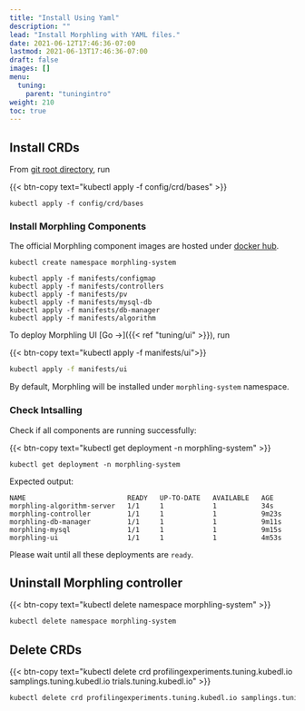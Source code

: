 ```yaml
---
title: "Install Using Yaml"
description: ""
lead: "Install Morphling with YAML files."
date: 2021-06-12T17:46:36-07:00
lastmod: 2021-06-13T17:46:36-07:00
draft: false
images: []
menu:
  tuning:
    parent: "tuningintro"
weight: 210
toc: true
---
```


## Install CRDs

From [git root directory](https://github.com/alibaba/morphling), run

{{< btn-copy text="kubectl apply -f config/crd/bases" >}}

```commandline
kubectl apply -f config/crd/bases
```

### Install Morphling Components

The official Morphling component images are hosted under [docker hub](https://hub.docker.com/r/kubedl).

 ```commandline
 kubectl create namespace morphling-system

 kubectl apply -f manifests/configmap
 kubectl apply -f manifests/controllers
 kubectl apply -f manifests/pv
 kubectl apply -f manifests/mysql-db
 kubectl apply -f manifests/db-manager
 kubectl apply -f manifests/algorithm
 ```

To deploy Morphling UI [Go →]({{< ref "tuning/ui" >}}), run

{{< btn-copy text="kubectl apply -f manifests/ui">}}

```bash
kubectl apply -f manifests/ui
```

By default, Morphling will be installed under `morphling-system` namespace.

### Check Intsalling

Check if all components are running successfully:

{{< btn-copy text="kubectl get deployment -n morphling-system" >}}

```commandline
kubectl get deployment -n morphling-system
```

Expected output:

```commandline
NAME                         READY   UP-TO-DATE   AVAILABLE   AGE
morphling-algorithm-server   1/1     1            1           34s
morphling-controller         1/1     1            1           9m23s
morphling-db-manager         1/1     1            1           9m11s
morphling-mysql              1/1     1            1           9m15s
morphling-ui                 1/1     1            1           4m53s
```

Please wait until all these deployments are `ready`.

## Uninstall Morphling controller

{{< btn-copy text="kubectl delete namespace morphling-system" >}}

```bash
kubectl delete namespace morphling-system
```

## Delete CRDs

{{< btn-copy text="kubectl delete crd profilingexperiments.tuning.kubedl.io samplings.tuning.kubedl.io trials.tuning.kubedl.io" >}}

```bash
kubectl delete crd profilingexperiments.tuning.kubedl.io samplings.tuning.kubedl.io trials.tuning.kubedl.io
```
